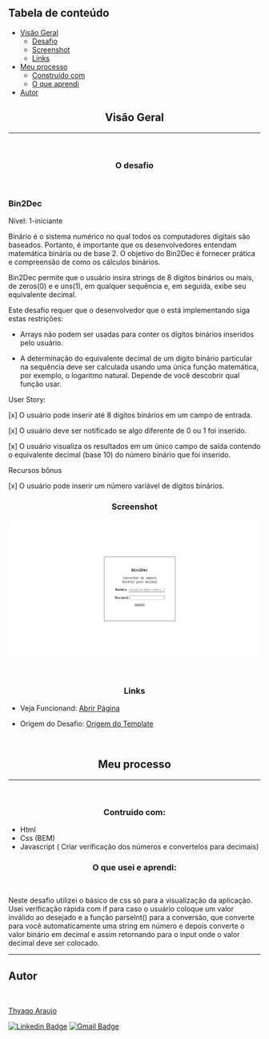 <h2> Tabela de conteúdo </h2>

-  [Visão Geral](#visão-geral)
   -  [Desafio](#desafio)
   -  [Screenshot](#screenshot)
   -  [Links](#links)
-  [Meu processo](#meu-processo)
   -  [Construído com](#build-with)
   -  [O que aprendi](#o-que-aprendi)
-  [Autor](#autor)

<h2 id="visão-geral" align="center"> Visão Geral </h2>

---

<br>
<h3 id="desafio" align="center">O desafio </h3>
<br>
<h3>Bin2Dec</h3>
<p>

Nível: 1-iniciante

Binário é o sistema numérico no qual todos os computadores digitais são baseados. Portanto, é importante que os desenvolvedores entendam matemática binária ou de base 2. O objetivo do Bin2Dec é fornecer prática e compreensão de como os cálculos binários.

Bin2Dec permite que o usuário insira strings de 8 dígitos binários ou mais, de zeros(0) e e uns(1), em qualquer sequência e, em seguida, exibe seu equivalente decimal.

Este desafio requer que o desenvolvedor que o está implementando siga estas restrições:

-  Arrays não podem ser usadas para conter os dígitos binários inseridos pelo usuário.

-  A determinação do equivalente decimal de um dígito binário particular na sequência deve ser calculada usando uma única função matemática, por exemplo, o logaritmo natural. Depende de você descobrir qual função usar.

User Story:

[x] O usuário pode inserir até 8 dígitos binários em um campo de entrada.

[x] O usuário deve ser notificado se algo diferente de 0 ou 1 foi inserido.

[x] O usuário visualiza os resultados em um único campo de saída contendo o equivalente decimal (base 10) do número binário que foi inserido.

Recursos bônus

[x] O usuário pode inserir um número variável de dígitos binários.

</p>

<h3 id="screenshot" align="center"> Screenshot </h3>
<div align="center">
<img src="./readme/web.PNG" max-width="750px">
</div>
<br>
<br>

<h3 id="links" align="center"> Links </h3>

-  Veja Funcionand: [Abrir Página](https://thyagoaraujom.github.io/Praticando-templates/iniciante/bin2Dec/index.html)

-  Origem do Desafio: [Origem do Template](https://github.com/florinpop17/app-ideas)

<br>

<h2 id="meu-processo" align="center"> Meu processo </h2>

---

<br>
<h3 id="build-with" align="center"> Contruido com: </h3>

-  Html
-  Css (BEM)
-  Javascript ( Criar verificação dos números e convertelos para decimais)

<h3 id="o-que-aprendi" align="center"> O que usei e aprendi: </h3>
<br>
<p>
Neste desafio utilizei o básico de css só para a visualização da aplicação. Usei verificação rápida com if para caso o usuário coloque um valor inválido ao desejado e a função parseInt() para a conversão, que converte para você automaticamente uma string em número e depois converte o valor binário em decimal e assim retornando para o input onde o valor decimal deve ser colocado.
</p>

---

<h2 id="autor">Autor</h2>

<a href="https://github.com/thyagoaraujom">
 <img style="border-radius: 50%;" src="https://avatars.githubusercontent.com/u/51569984" width="100px;" alt=""/>
</br>
<p> Thyago Araujo <p>
</a>

[![Linkedin Badge](https://img.shields.io/badge/-ThyagoAraujo-blue?style=flat-square&logo=Linkedin&logoColor=white&link=https://www.linkedin.com/in/thyago-araujo-m/)](https://www.linkedin.com/in/thyago-araujo-m/)
[![Gmail Badge](https://img.shields.io/badge/-thyagoaraujomotta@gmail.com-c14438?style=flat-square&logo=Gmail&logoColor=white&link=mailto:thyagoaraujomotta@gmail.com)](mailto:thyagoaraujomotta@gmail.com)
